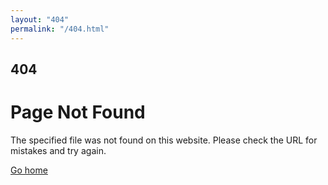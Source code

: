 ```yaml
---
layout: "404"
permalink: "/404.html"
---
```


## 404

# Page Not Found

The specified file was not found on this website. Please check the URL for mistakes and try again.

[Go home](/)
